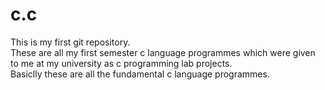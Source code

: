 # c.c
This is my first git repository. 
<br>
These are all my first semester c language programmes which were given to me at my university as c programming lab projects.
<br>
Basiclly these are all the fundamental c language programmes. 
